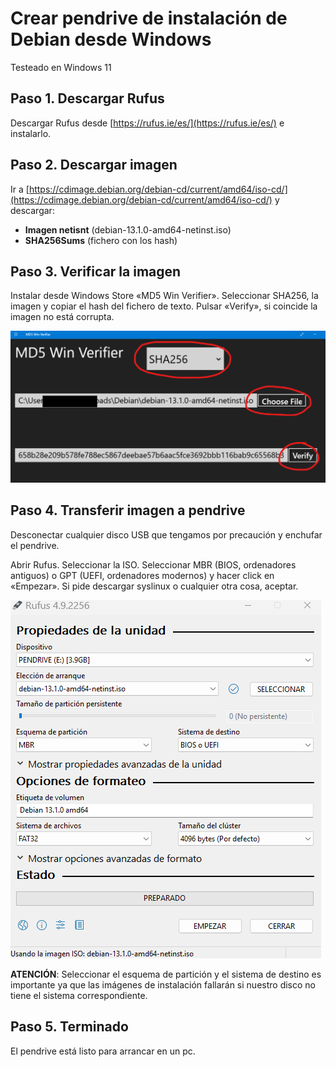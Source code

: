 # Crear pendrive de instalación de Debian desde Windows

Testeado en Windows 11

## Paso 1. Descargar Rufus

Descargar Rufus desde [https://rufus.ie/es/](https://rufus.ie/es/) e instalarlo.

## Paso 2. Descargar imagen

Ir a [https://cdimage.debian.org/debian-cd/current/amd64/iso-cd/](https://cdimage.debian.org/debian-cd/current/amd64/iso-cd/) y descargar:
- **Imagen netisnt** (debian-13.1.0-amd64-netinst.iso)
- **SHA256Sums** (fichero con los hash)

## Paso 3. Verificar la imagen

Instalar desde Windows Store «MD5 Win Verifier». Seleccionar SHA256, la imagen y copiar el hash del fichero de texto. Pulsar «Verify», si coincide la imagen no está corrupta.

![Image](img/1.webp)

## Paso 4. Transferir imagen a pendrive

Desconectar cualquier disco USB que tengamos por precaución y enchufar el pendrive.

Abrir Rufus. Seleccionar la ISO. Seleccionar MBR (BIOS, ordenadores antiguos) o GPT (UEFI, ordenadores modernos) y hacer click en «Empezar». Si pide descargar syslinux o cualquier otra cosa, aceptar.

![Image](img/2.png)

**ATENCIÓN**: Seleccionar el esquema de partición y el sistema de destino es importante ya que las imágenes de instalación fallarán si nuestro disco no tiene el sistema correspondiente.

## Paso 5. Terminado

El pendrive está listo para arrancar en un pc.
